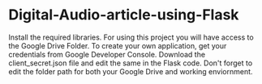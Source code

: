 # Digital-Audio-article-using-Flask
Install the required libraries. 
For using this project you will have access to the Google Drive Folder.
To create your own application, get your credentials from Google Developer Console. Download the client_secret.json file and edit the same in the Flask code. Don't forget to edit the folder path for both your Google Drive and working enviornment.
